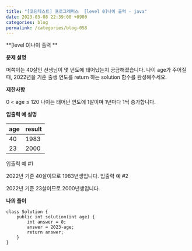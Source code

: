 ```yaml
---
title: "[코딩테스트] 프로그래머스  [level 0]나이 출력 - java"
date: 2023-03-08 22:39:00 +0900
categories: blog
permalink: /categories/blog-058
---
```



**[level 0]나이 출력
**



**문제 설명**

머쓱이는 40살인 선생님이 몇 년도에 태어났는지 궁금해졌습니다. 나이 age가 주어질 때, 2022년을 기준 출생 연도를 return 하는 solution 함수를 완성해주세요.

**제한사항**

0 < age ≤ 120
나이는 태어난 연도에 1살이며 1년마다 1씩 증가합니다.

**입출력 예 설명**

| age | result | 
|------|---|
| 40 | 1983 | 
| 23 | 2000 | 


입출력 예 #1

2022년 기준 40살이므로 1983년생입니다.
입출력 예 #2

2022년 기준 23살이므로 2000년생입니다.

**나의 풀이**

```
class Solution {
    public int solution(int age) {
        int answer = 0;
        answer = 2023-age;
        return answer;
    }
}
```


